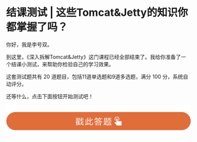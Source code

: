 # 结课测试 | 这些Tomcat&Jetty的知识你都掌握了吗？
你好，我是李号双。

到这里，《深入拆解Tomcat&Jetty》这门课程已经全部结束了。我给你准备了一个结课小测试，来帮助你检验自己的学习效果。

这套测试题共有 20 道题目，包括11道单选题和9道多选题，满分 100 分，系统自动评分。

还等什么，点击下面按钮开始测试吧！

[![](images/229470/28d1be62669b4f3cc01c36466bf811a4.png)](http://time.geekbang.org/quiz/intro?act_id=114&exam_id=245)